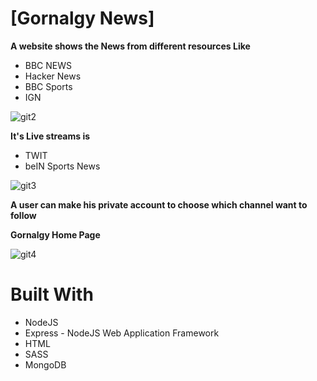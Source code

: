  # **[Gornalgy News]**
**A website shows the News from different resources Like**

- BBC NEWS
- Hacker News
- BBC Sports
- IGN

![git2](https://user-images.githubusercontent.com/37047996/56676169-ff531d80-66bd-11e9-81d5-b0b1ace7d606.PNG)


**It's Live streams is** 

- TWIT
- beIN Sports News

![git3](https://user-images.githubusercontent.com/37047996/56676259-31fd1600-66be-11e9-91ce-dc07b014bb54.PNG)


**A user can make his private account to choose which channel want to follow**

 **Gornalgy Home Page**

![git4](https://user-images.githubusercontent.com/37047996/56676662-18a89980-66bf-11e9-92ea-f877342cd84d.PNG)

# Built With

- NodeJS
- Express - NodeJS Web Application Framework
- HTML
- SASS
- MongoDB





